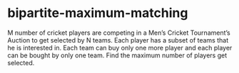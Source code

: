 # bipartite-maximum-matching
M number of cricket players are competing in a Men’s Cricket Tournament’s Auction to get selected by N teams. Each player has a subset of teams that he is interested in. Each team can buy only one more player and each player can be bought by only one team. Find the maximum number of players get selected.

